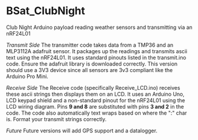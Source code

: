 # BSat_ClubNight
Club Night Arduino payload reading weather sensors and transmitting via an nRF24L01


_Transmit Side_
The transmitter code takes data from a TMP36 and an MLP3112A adafruit sensor. It packages up the readings and transmits ascii text using the nRF24L01.
It uses standard pinouts listed in the transmit.ino code. Ensure the adafruit library is downloaded correctly.
This version should use a 3V3 device since all sensors are 3v3 compliant like the Arduino Pro Mini.

_Receive Side_
The Receive code (specifically Receive_LCD.ino) receives these ascii strings then displays them on an LCD. It uses an Arduino Uno, LCD keypad shield and a non-standard pinout for
the nRF24L01 using the LCD wiring diagram. Pins **9 and 8** are substituted with pins **3 and 2** in the code.
The code also automatically text wraps based on where the ":" char is. Format your transmit strings correctly.

_Future_
Future versions will add GPS support and a datalogger.
